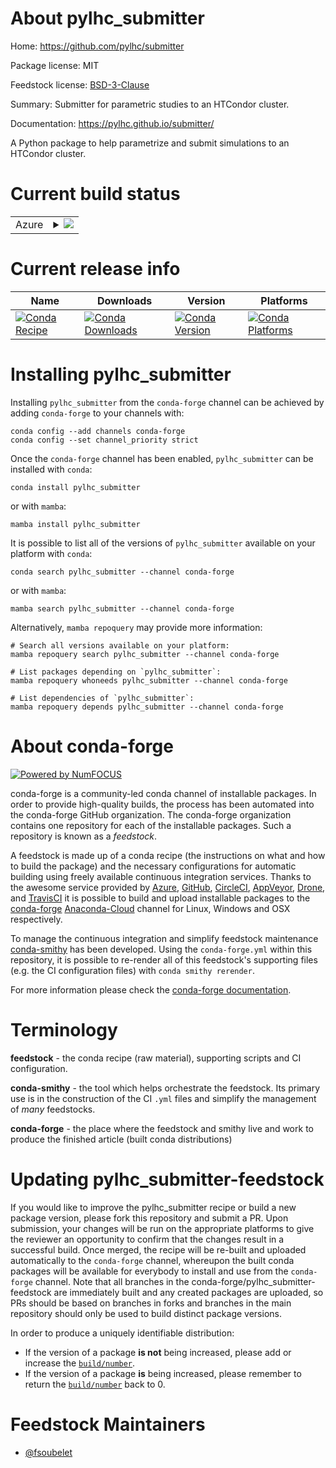About pylhc_submitter
=====================

Home: https://github.com/pylhc/submitter

Package license: MIT

Feedstock license: [BSD-3-Clause](https://github.com/conda-forge/pylhc_submitter-feedstock/blob/main/LICENSE.txt)

Summary: Submitter for parametric studies to an HTCondor cluster.

Documentation: https://pylhc.github.io/submitter/

A Python package to help parametrize and submit simulations to an HTCondor cluster.


Current build status
====================


<table>
    
  <tr>
    <td>Azure</td>
    <td>
      <details>
        <summary>
          <a href="https://dev.azure.com/conda-forge/feedstock-builds/_build/latest?definitionId=14646&branchName=main">
            <img src="https://dev.azure.com/conda-forge/feedstock-builds/_apis/build/status/pylhc_submitter-feedstock?branchName=main">
          </a>
        </summary>
        <table>
          <thead><tr><th>Variant</th><th>Status</th></tr></thead>
          <tbody><tr>
              <td>linux_64_python3.10.____cpython</td>
              <td>
                <a href="https://dev.azure.com/conda-forge/feedstock-builds/_build/latest?definitionId=14646&branchName=main">
                  <img src="https://dev.azure.com/conda-forge/feedstock-builds/_apis/build/status/pylhc_submitter-feedstock?branchName=main&jobName=linux&configuration=linux_64_python3.10.____cpython" alt="variant">
                </a>
              </td>
            </tr><tr>
              <td>linux_64_python3.7.____cpython</td>
              <td>
                <a href="https://dev.azure.com/conda-forge/feedstock-builds/_build/latest?definitionId=14646&branchName=main">
                  <img src="https://dev.azure.com/conda-forge/feedstock-builds/_apis/build/status/pylhc_submitter-feedstock?branchName=main&jobName=linux&configuration=linux_64_python3.7.____cpython" alt="variant">
                </a>
              </td>
            </tr><tr>
              <td>linux_64_python3.8.____cpython</td>
              <td>
                <a href="https://dev.azure.com/conda-forge/feedstock-builds/_build/latest?definitionId=14646&branchName=main">
                  <img src="https://dev.azure.com/conda-forge/feedstock-builds/_apis/build/status/pylhc_submitter-feedstock?branchName=main&jobName=linux&configuration=linux_64_python3.8.____cpython" alt="variant">
                </a>
              </td>
            </tr><tr>
              <td>linux_64_python3.9.____cpython</td>
              <td>
                <a href="https://dev.azure.com/conda-forge/feedstock-builds/_build/latest?definitionId=14646&branchName=main">
                  <img src="https://dev.azure.com/conda-forge/feedstock-builds/_apis/build/status/pylhc_submitter-feedstock?branchName=main&jobName=linux&configuration=linux_64_python3.9.____cpython" alt="variant">
                </a>
              </td>
            </tr><tr>
              <td>osx_64_python3.10.____cpython</td>
              <td>
                <a href="https://dev.azure.com/conda-forge/feedstock-builds/_build/latest?definitionId=14646&branchName=main">
                  <img src="https://dev.azure.com/conda-forge/feedstock-builds/_apis/build/status/pylhc_submitter-feedstock?branchName=main&jobName=osx&configuration=osx_64_python3.10.____cpython" alt="variant">
                </a>
              </td>
            </tr><tr>
              <td>osx_64_python3.7.____cpython</td>
              <td>
                <a href="https://dev.azure.com/conda-forge/feedstock-builds/_build/latest?definitionId=14646&branchName=main">
                  <img src="https://dev.azure.com/conda-forge/feedstock-builds/_apis/build/status/pylhc_submitter-feedstock?branchName=main&jobName=osx&configuration=osx_64_python3.7.____cpython" alt="variant">
                </a>
              </td>
            </tr><tr>
              <td>osx_64_python3.8.____cpython</td>
              <td>
                <a href="https://dev.azure.com/conda-forge/feedstock-builds/_build/latest?definitionId=14646&branchName=main">
                  <img src="https://dev.azure.com/conda-forge/feedstock-builds/_apis/build/status/pylhc_submitter-feedstock?branchName=main&jobName=osx&configuration=osx_64_python3.8.____cpython" alt="variant">
                </a>
              </td>
            </tr><tr>
              <td>osx_64_python3.9.____cpython</td>
              <td>
                <a href="https://dev.azure.com/conda-forge/feedstock-builds/_build/latest?definitionId=14646&branchName=main">
                  <img src="https://dev.azure.com/conda-forge/feedstock-builds/_apis/build/status/pylhc_submitter-feedstock?branchName=main&jobName=osx&configuration=osx_64_python3.9.____cpython" alt="variant">
                </a>
              </td>
            </tr><tr>
              <td>win_64_python3.10.____cpython</td>
              <td>
                <a href="https://dev.azure.com/conda-forge/feedstock-builds/_build/latest?definitionId=14646&branchName=main">
                  <img src="https://dev.azure.com/conda-forge/feedstock-builds/_apis/build/status/pylhc_submitter-feedstock?branchName=main&jobName=win&configuration=win_64_python3.10.____cpython" alt="variant">
                </a>
              </td>
            </tr><tr>
              <td>win_64_python3.7.____cpython</td>
              <td>
                <a href="https://dev.azure.com/conda-forge/feedstock-builds/_build/latest?definitionId=14646&branchName=main">
                  <img src="https://dev.azure.com/conda-forge/feedstock-builds/_apis/build/status/pylhc_submitter-feedstock?branchName=main&jobName=win&configuration=win_64_python3.7.____cpython" alt="variant">
                </a>
              </td>
            </tr><tr>
              <td>win_64_python3.8.____cpython</td>
              <td>
                <a href="https://dev.azure.com/conda-forge/feedstock-builds/_build/latest?definitionId=14646&branchName=main">
                  <img src="https://dev.azure.com/conda-forge/feedstock-builds/_apis/build/status/pylhc_submitter-feedstock?branchName=main&jobName=win&configuration=win_64_python3.8.____cpython" alt="variant">
                </a>
              </td>
            </tr><tr>
              <td>win_64_python3.9.____cpython</td>
              <td>
                <a href="https://dev.azure.com/conda-forge/feedstock-builds/_build/latest?definitionId=14646&branchName=main">
                  <img src="https://dev.azure.com/conda-forge/feedstock-builds/_apis/build/status/pylhc_submitter-feedstock?branchName=main&jobName=win&configuration=win_64_python3.9.____cpython" alt="variant">
                </a>
              </td>
            </tr>
          </tbody>
        </table>
      </details>
    </td>
  </tr>
</table>

Current release info
====================

| Name | Downloads | Version | Platforms |
| --- | --- | --- | --- |
| [![Conda Recipe](https://img.shields.io/badge/recipe-pylhc_submitter-green.svg)](https://anaconda.org/conda-forge/pylhc_submitter) | [![Conda Downloads](https://img.shields.io/conda/dn/conda-forge/pylhc_submitter.svg)](https://anaconda.org/conda-forge/pylhc_submitter) | [![Conda Version](https://img.shields.io/conda/vn/conda-forge/pylhc_submitter.svg)](https://anaconda.org/conda-forge/pylhc_submitter) | [![Conda Platforms](https://img.shields.io/conda/pn/conda-forge/pylhc_submitter.svg)](https://anaconda.org/conda-forge/pylhc_submitter) |

Installing pylhc_submitter
==========================

Installing `pylhc_submitter` from the `conda-forge` channel can be achieved by adding `conda-forge` to your channels with:

```
conda config --add channels conda-forge
conda config --set channel_priority strict
```

Once the `conda-forge` channel has been enabled, `pylhc_submitter` can be installed with `conda`:

```
conda install pylhc_submitter
```

or with `mamba`:

```
mamba install pylhc_submitter
```

It is possible to list all of the versions of `pylhc_submitter` available on your platform with `conda`:

```
conda search pylhc_submitter --channel conda-forge
```

or with `mamba`:

```
mamba search pylhc_submitter --channel conda-forge
```

Alternatively, `mamba repoquery` may provide more information:

```
# Search all versions available on your platform:
mamba repoquery search pylhc_submitter --channel conda-forge

# List packages depending on `pylhc_submitter`:
mamba repoquery whoneeds pylhc_submitter --channel conda-forge

# List dependencies of `pylhc_submitter`:
mamba repoquery depends pylhc_submitter --channel conda-forge
```


About conda-forge
=================

[![Powered by
NumFOCUS](https://img.shields.io/badge/powered%20by-NumFOCUS-orange.svg?style=flat&colorA=E1523D&colorB=007D8A)](https://numfocus.org)

conda-forge is a community-led conda channel of installable packages.
In order to provide high-quality builds, the process has been automated into the
conda-forge GitHub organization. The conda-forge organization contains one repository
for each of the installable packages. Such a repository is known as a *feedstock*.

A feedstock is made up of a conda recipe (the instructions on what and how to build
the package) and the necessary configurations for automatic building using freely
available continuous integration services. Thanks to the awesome service provided by
[Azure](https://azure.microsoft.com/en-us/services/devops/), [GitHub](https://github.com/),
[CircleCI](https://circleci.com/), [AppVeyor](https://www.appveyor.com/),
[Drone](https://cloud.drone.io/welcome), and [TravisCI](https://travis-ci.com/)
it is possible to build and upload installable packages to the
[conda-forge](https://anaconda.org/conda-forge) [Anaconda-Cloud](https://anaconda.org/)
channel for Linux, Windows and OSX respectively.

To manage the continuous integration and simplify feedstock maintenance
[conda-smithy](https://github.com/conda-forge/conda-smithy) has been developed.
Using the ``conda-forge.yml`` within this repository, it is possible to re-render all of
this feedstock's supporting files (e.g. the CI configuration files) with ``conda smithy rerender``.

For more information please check the [conda-forge documentation](https://conda-forge.org/docs/).

Terminology
===========

**feedstock** - the conda recipe (raw material), supporting scripts and CI configuration.

**conda-smithy** - the tool which helps orchestrate the feedstock.
                   Its primary use is in the construction of the CI ``.yml`` files
                   and simplify the management of *many* feedstocks.

**conda-forge** - the place where the feedstock and smithy live and work to
                  produce the finished article (built conda distributions)


Updating pylhc_submitter-feedstock
==================================

If you would like to improve the pylhc_submitter recipe or build a new
package version, please fork this repository and submit a PR. Upon submission,
your changes will be run on the appropriate platforms to give the reviewer an
opportunity to confirm that the changes result in a successful build. Once
merged, the recipe will be re-built and uploaded automatically to the
`conda-forge` channel, whereupon the built conda packages will be available for
everybody to install and use from the `conda-forge` channel.
Note that all branches in the conda-forge/pylhc_submitter-feedstock are
immediately built and any created packages are uploaded, so PRs should be based
on branches in forks and branches in the main repository should only be used to
build distinct package versions.

In order to produce a uniquely identifiable distribution:
 * If the version of a package **is not** being increased, please add or increase
   the [``build/number``](https://docs.conda.io/projects/conda-build/en/latest/resources/define-metadata.html#build-number-and-string).
 * If the version of a package **is** being increased, please remember to return
   the [``build/number``](https://docs.conda.io/projects/conda-build/en/latest/resources/define-metadata.html#build-number-and-string)
   back to 0.

Feedstock Maintainers
=====================

* [@fsoubelet](https://github.com/fsoubelet/)

